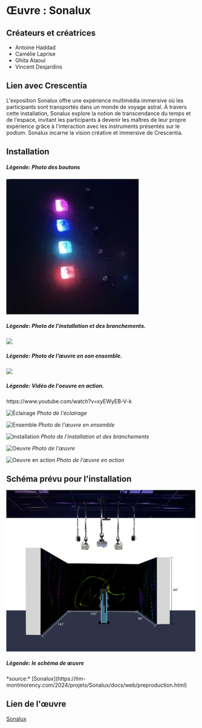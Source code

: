 # Œuvre : Sonalux

## Créateurs et créatrices
- Antoine Haddad
- Camélie Laprise
- Ghita Alaoui
- Vincent Desjardins

## Lien avec Crescentia
L'exposition Sonalux offre une expérience multimédia immersive où les participants sont transportés dans un monde de voyage astral. À travers cette installation, Sonalux explore la notion de transcendance du temps et de l'espace, invitant les participants à devenir les maîtres de leur propre expérience grâce à l'interaction avec les instruments présentés sur le podium. Sonalux incarne la vision créative et immersive de Crescentia.

## Installation
<h5>Légende: Photo des boutons</h5>
<img src="medias/oeuvre_boutons.jpg" width="350"/>

<h5>Légende: ‎Photo de l'installation et des branchements.</h5>
<img src="medias/œuvre_vue_installation_fils.jpg" width="350"/>

<h5>Légende: Photo de l’œuvre en son ensemble.</h5>
<img src="medias/œuvre_vue_globale.jpg" width="350"/>

<h5>Légende: Vidéo de l'oeuvre en action.</h5>
https://www.youtube.com/watch?v=xyEWyEB-V-k



![Éclairage](./media/experiences/SONALUX_eclairage.jpg)
*Photo de l'éclairage*

![Ensemble](./media/experiences/SONALUX_ensemble.jpg)
*Photo de l'œuvre en ensemble*

![Installation](./media/experiences/SONALUX_installation.jpg)
*Photo de l'installation et des branchements*

![Oeuvre](./media/experiences/SONALUX_large.jpg)
*Photo de l'œuvre*

![Oeuvre en action](./media/experiences/SONALUX_proche.jpg)
*Photo de l'œuvre en action*

## Schéma prévu pour l'installation
<img src="medias/œuvre_schéma.png" alt="œuvre schéma" width="500"/>
<h5>Légende: le schéma de œuvre</h5>
*source:* [Sonalux](https://tim-montmorency.com/2024/projets/Sonalux/docs/web/preproduction.html)

## Lien de l'œuvre
[Sonalux](https://tim-montmorency.com/2024/projets/Sonalux/docs/web/index.html)
